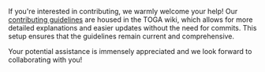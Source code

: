 If you're interested in contributing, we warmly welcome your help!
Our [contributing guidelines](https://github.com/hillerlab/TOGA/wiki/Contributing) are housed in the TOGA wiki, 
which allows for more detailed explanations and easier updates without the need for commits.
This setup ensures that the guidelines remain current and comprehensive.

Your potential assistance is immensely appreciated and we look forward to collaborating with you!
